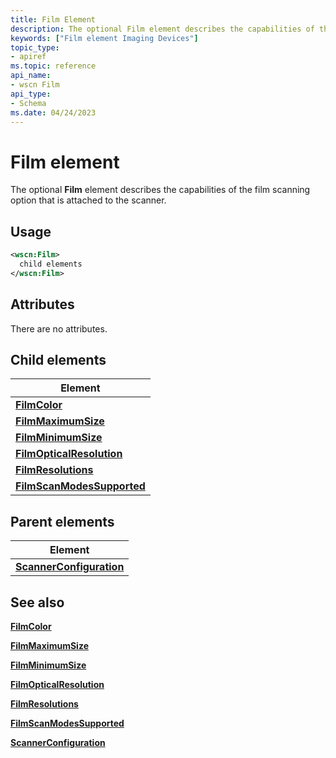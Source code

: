 ```yaml
---
title: Film Element
description: The optional Film element describes the capabilities of the film scanning option that is attached to the scanner.
keywords: ["Film element Imaging Devices"]
topic_type:
- apiref
ms.topic: reference
api_name:
- wscn Film
api_type:
- Schema
ms.date: 04/24/2023
---
```


# Film element

The optional **Film** element describes the capabilities of the film scanning option that is attached to the scanner.

## Usage

```xml
<wscn:Film>
  child elements
</wscn:Film>
```

## Attributes

There are no attributes.

## Child elements

| Element |
|--|
| [**FilmColor**](filmcolor.md) |
| [**FilmMaximumSize**](filmmaximumsize.md) |
| [**FilmMinimumSize**](filmminimumsize.md) |
| [**FilmOpticalResolution**](filmopticalresolution.md) |
| [**FilmResolutions**](filmresolutions.md) |
| [**FilmScanModesSupported**](FilmScanModesSupported.md) |

## Parent elements

| Element |
|--|
| [**ScannerConfiguration**](scannerconfiguration.md) |

## See also

[**FilmColor**](filmcolor.md)

[**FilmMaximumSize**](filmmaximumsize.md)

[**FilmMinimumSize**](filmminimumsize.md)

[**FilmOpticalResolution**](filmopticalresolution.md)

[**FilmResolutions**](filmresolutions.md)

[**FilmScanModesSupported**](filmscanmodessupported.md)

[**ScannerConfiguration**](scannerconfiguration.md)
